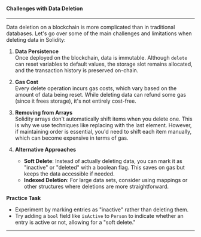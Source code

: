 #### Challenges with Data Deletion

---

Data deletion on a blockchain is more complicated than in traditional databases. Let's go over some of the main challenges and limitations when deleting data in Solidity:

1.  **Data Persistence**\
    Once deployed on the blockchain, data is immutable. Although `delete` can reset variables to default values, the storage slot remains allocated, and the transaction history is preserved on-chain.

2.  **Gas Cost**\
    Every delete operation incurs gas costs, which vary based on the amount of data being reset. While deleting data can refund some gas (since it frees storage), it's not entirely cost-free.

3.  **Removing from Arrays**\
    Solidity arrays don't automatically shift items when you delete one. This is why we use techniques like replacing with the last element. However, if maintaining order is essential, you'd need to shift each item manually, which can become expensive in terms of gas.

4.  **Alternative Approaches**

    - **Soft Delete**: Instead of actually deleting data, you can mark it as "inactive" or "deleted" with a boolean flag. This saves on gas but keeps the data accessible if needed.
    - **Indexed Deletion**: For large data sets, consider using mappings or other structures where deletions are more straightforward.

**Practice Task**

- Experiment by marking entries as "inactive" rather than deleting them.
- Try adding a `bool` field like `isActive` to `Person` to indicate whether an entry is active or not, allowing for a "soft delete."

---
